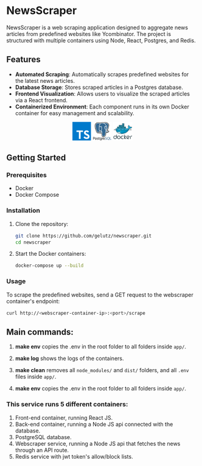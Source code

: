 # NewsScraper 

NewsScraper is a web scraping application designed to aggregate news articles from predefined websites like Ycombinator. The project is structured with multiple containers using Node, React, Postgres, and Redis.

## Features

- **Automated Scraping**: Automatically scrapes predefined websites for the latest news articles.
- **Database Storage**: Stores scraped articles in a Postgres database.
- **Frontend Visualization**: Allows users to visualize the scraped articles via a React frontend.
- **Containerized Environment**: Each component runs in its own Docker container for easy management and scalability.

<div align="center">
<img src="https://raw.githubusercontent.com/devicons/devicon/master/icons/typescript/typescript-original.svg" alt="typescript" width="50" height="50"/>
<img src="https://raw.githubusercontent.com/devicons/devicon/master/icons/postgresql/postgresql-original-wordmark.svg" alt="postgresql" width="50" height="50"/>
<img src="https://raw.githubusercontent.com/devicons/devicon/master/icons/docker/docker-original-wordmark.svg"  alt="docker" width="50" height="50"/>
</div>

## Getting Started

### Prerequisites

- Docker
- Docker Compose

### Installation

1. Clone the repository:
    ```sh
    git clone https://github.com/gelutz/newscraper.git
    cd newscraper
    ```

2. Start the Docker containers:
    ```sh
    docker-compose up --build
    ```

### Usage

To scrape the predefined websites, send a GET request to the webscraper container's endpoint:
```sh
curl http://<webscraper-container-ip>:<port>/scrape
```

## Main commands:

1. **make env** copies the .env in the root folder to all folders inside `app/`.

2. **make log** shows the logs of the containers.

3. **make clean** removes all `node_modules/` and `dist/` folders, and all `.env` files inside `app/`.

4.  **make env** copies the .env in the root folder to all folders inside `app/`.

### This service runs 5 different containers:
1. Front-end container, running React JS.
2. Back-end container, running a Node JS api connected with the database.
3. PostgreSQL database.
4. Webscraper service, running a Node JS api that fetches the news through an API route.
5. Redis service with jwt token's allow/block lists.
